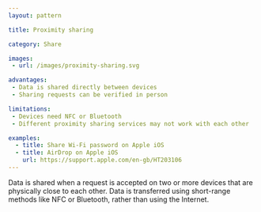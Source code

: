 ```yaml
---
layout: pattern

title: Proximity sharing

category: Share

images:
 - url: /images/proximity-sharing.svg

advantages:
 - Data is shared directly between devices
 - Sharing requests can be verified in person

limitations:
 - Devices need NFC or Bluetooth
 - Different proximity sharing services may not work with each other

examples:
  - title: Share Wi-Fi password on Apple iOS
  - title: AirDrop on Apple iOS
    url: https://support.apple.com/en-gb/HT203106
---
```


Data is shared when a request is accepted on two or more devices that are physically close to each other. Data is transferred using short-range methods like NFC or Bluetooth, rather than using the Internet.
